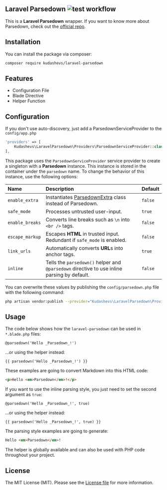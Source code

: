 ## Laravel Parsedown ![test workflow](https://github.com/kudashevs/laravel-parsedown/actions/workflows/run-tests.yml/badge.svg)

This is a **Laravel Parsedown** wrapper. If you want to know more about Parsedown, check out the [official repo](https://github.com/erusev/parsedown).


## Installation

You can install the package via composer:

```bash
composer require kudashevs/laravel-parsedown
```


## Features

* Configuration File
* Blade Directive
* Helper Function


## Configuration

If you don't use auto-discovery, just add a ParsedownServiceProvider to the `config/app.php`
```php
'providers' => [
    Kudashevs\LaravelParsedown\Providers\ParsedownServiceProvider::class,
],
```

This package uses the `ParsedownServiceProvider` service provider to create a singleton with a **Parsedown** instance. This
instance is stored in the container under the `parsedown` name. To change the behavior of this instance, use the following options:

| Name             | Description                                                                                          | Default |
|:-----------------|:-----------------------------------------------------------------------------------------------------|:--------|
| `enable_extra`   | Instantiates [ParsedownExtra](https://github.com/erusev/parsedown-extra) class instead of Parsedown. | `false` |
| `safe_mode`      | Processes untrusted user-input.                                                                      | `true`  |
| `enable_breaks`  | Converts line breaks such as `\n` into `<br />` tags.                                                | `false` |
| `escape_markup`  | Escapes **HTML** in trusted input. Redundant if `safe_mode` is enabled.                              | `false` |
| `link_urls`      | Automatically converts **URL**s into anchor tags.                                                    | `true`  |
| `inline`         | Tells the `parsedown()` helper and `@parsedown` directive to use inline parsing by default.          | `false` |

You can overwrite these values by publishing the `config/parsedown.php` file with the following command:
```bash
php artisan vendor:publish --provider="Kudashevs\LaravelParsedown\Providers\ParsedownServiceProvider"
```


## Usage

The code below shows how the `laravel-parsedown` can be used in `*.blade.php` files:
```blade
@parsedown('Hello _Parsedown_!')
```
...or using the helper instead:
```blade
{{ parsedown('Hello _Parsedown_!') }}
```

These examples are going to convert Markdown into this HTML code:
```html
<p>Hello <em>Parsedown</em>!</p>
```

If you want to use the inline parsing style, you just need to set the second argument as `true`:
```blade
@parsedown('Hello _Parsedown_!', true)
```
...or using the helper instead:
```blade
{{ parsedown('Hello _Parsedown_!', true) }}
```

The parsing style examples are going to generate:
```html
Hello <em>Parsedown</em>!
```

The helper is globally available and can also be used with PHP code throughout your project.


## License

The MIT License (MIT). Please see the [License file](LICENSE.md) for more information.